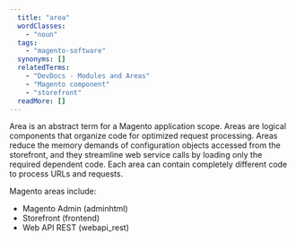 ```yaml
---
  title: "area"
  wordClasses: 
    - "noun"
  tags: 
    - "magento-software"
  synonyms: []
  relatedTerms: 
    - "DevDocs - Modules and Areas"
    - "Magento component"
    - "storefront"
  readMore: []
---
```

Area is an abstract term for a Magento application scope. Areas are logical components that organize code for optimized request processing. Areas reduce the memory demands of configuration objects accessed from the storefront, and they streamline web service calls by loading only the required dependent code. Each area can contain completely different code to process URLs and requests.

Magento areas include:

* Magento Admin (adminhtml)
* Storefront (frontend)
* Web API REST (webapi_rest)